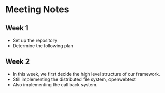 # Meeting Notes

## Week 1

* Set up the repository
* Determine the following plan

## Week 2

* In this week, we first decide the high level structure of our framework.
* Still implementing the distributed file system, openwebtext
* Also implementing the call back system.
